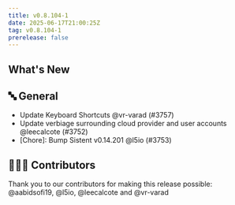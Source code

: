 ```yaml
---
title: v0.8.104-1
date: 2025-06-17T21:00:25Z
tag: v0.8.104-1
prerelease: false
---
```


## What's New
## 🔤 General
- Update Keyboard Shortcuts @vr-varad (#3757)
- Update verbiage surrounding cloud provider and user accounts @leecalcote (#3752)
- [Chore]: Bump Sistent v0.14.201 @l5io (#3753)

## 👨🏽‍💻 Contributors

Thank you to our contributors for making this release possible:
@aabidsofi19, @l5io, @leecalcote and @vr-varad
